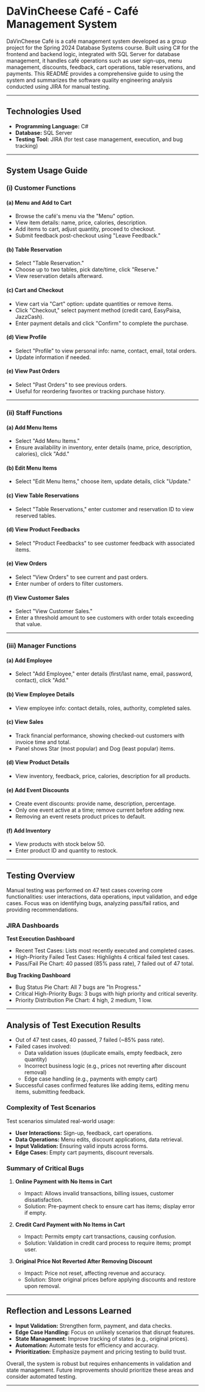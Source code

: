 # DaVinCheese Café - Café Management System

DaVinCheese Café is a café management system developed as a group project for the Spring 2024 Database Systems course. Built using C# for the frontend and backend logic, integrated with SQL Server for database management, it handles café operations such as user sign-ups, menu management, discounts, feedback, cart operations, table reservations, and payments. This README provides a comprehensive guide to using the system and summarizes the software quality engineering analysis conducted using JIRA for manual testing.

---

## Technologies Used

- **Programming Language:** C#
- **Database:** SQL Server
- **Testing Tool:** JIRA (for test case management, execution, and bug tracking)

---

## System Usage Guide

### (i) Customer Functions

#### (a) Menu and Add to Cart
- Browse the café's menu via the "Menu" option.
- View item details: name, price, calories, description.
- Add items to cart, adjust quantity, proceed to checkout.
- Submit feedback post-checkout using "Leave Feedback."

#### (b) Table Reservation
- Select "Table Reservation."
- Choose up to two tables, pick date/time, click "Reserve."
- View reservation details afterward.

#### (c) Cart and Checkout
- View cart via "Cart" option: update quantities or remove items.
- Click "Checkout," select payment method (credit card, EasyPaisa, JazzCash).
- Enter payment details and click "Confirm" to complete the purchase.

#### (d) View Profile
- Select "Profile" to view personal info: name, contact, email, total orders.
- Update information if needed.

#### (e) View Past Orders
- Select "Past Orders" to see previous orders.
- Useful for reordering favorites or tracking purchase history.

---

### (ii) Staff Functions

#### (a) Add Menu Items
- Select "Add Menu Items."
- Ensure availability in inventory, enter details (name, price, description, calories), click "Add."

#### (b) Edit Menu Items
- Select "Edit Menu Items," choose item, update details, click "Update."

#### (c) View Table Reservations
- Select "Table Reservations," enter customer and reservation ID to view reserved tables.

#### (d) View Product Feedbacks
- Select "Product Feedbacks" to see customer feedback with associated items.

#### (e) View Orders
- Select "View Orders" to see current and past orders.
- Enter number of orders to filter customers.

#### (f) View Customer Sales
- Select "View Customer Sales."
- Enter a threshold amount to see customers with order totals exceeding that value.

---

### (iii) Manager Functions

#### (a) Add Employee
- Select "Add Employee," enter details (first/last name, email, password, contact), click "Add."

#### (b) View Employee Details
- View employee info: contact details, roles, authority, completed sales.

#### (c) View Sales
- Track financial performance, showing checked-out customers with invoice time and total.
- Panel shows Star (most popular) and Dog (least popular) items.

#### (d) View Product Details
- View inventory, feedback, price, calories, description for all products.

#### (e) Add Event Discounts
- Create event discounts: provide name, description, percentage.
- Only one event active at a time; remove current before adding new.
- Removing an event resets product prices to default.

#### (f) Add Inventory
- View products with stock below 50.
- Enter product ID and quantity to restock.

---

## Testing Overview

Manual testing was performed on 47 test cases covering core functionalities: user interactions, data operations, input validation, and edge cases. Focus was on identifying bugs, analyzing pass/fail ratios, and providing recommendations.

### JIRA Dashboards

**Test Execution Dashboard**
- Recent Test Cases: Lists most recently executed and completed cases.
- High-Priority Failed Test Cases: Highlights 4 critical failed test cases.
- Pass/Fail Pie Chart: 40 passed (85% pass rate), 7 failed out of 47 total.

**Bug Tracking Dashboard**
- Bug Status Pie Chart: All 7 bugs are "In Progress."
- Critical High-Priority Bugs: 3 bugs with high priority and critical severity.
- Priority Distribution Pie Chart: 4 high, 2 medium, 1 low.

---

## Analysis of Test Execution Results

- Out of 47 test cases, 40 passed, 7 failed (~85% pass rate).
- Failed cases involved:
  - Data validation issues (duplicate emails, empty feedback, zero quantity)
  - Incorrect business logic (e.g., prices not reverting after discount removal)
  - Edge case handling (e.g., payments with empty cart)
- Successful cases confirmed features like adding items, editing menu items, submitting feedback.

### Complexity of Test Scenarios

Test scenarios simulated real-world usage:

- **User Interactions:** Sign-up, feedback, cart operations.
- **Data Operations:** Menu edits, discount applications, data retrieval.
- **Input Validation:** Ensuring valid inputs across forms.
- **Edge Cases:** Empty cart payments, discount reversals.

### Summary of Critical Bugs

1. **Online Payment with No Items in Cart**
   - Impact: Allows invalid transactions, billing issues, customer dissatisfaction.
   - Solution: Pre-payment check to ensure cart has items; display error if empty.

2. **Credit Card Payment with No Items in Cart**
   - Impact: Permits empty cart transactions, causing confusion.
   - Solution: Validation in credit card process to require items; prompt user.

3. **Original Price Not Reverted After Removing Discount**
   - Impact: Price not reset, affecting revenue and accuracy.
   - Solution: Store original prices before applying discounts and restore upon removal.

---

## Reflection and Lessons Learned

- **Input Validation:** Strengthen form, payment, and data checks.
- **Edge Case Handling:** Focus on unlikely scenarios that disrupt features.
- **State Management:** Improve tracking of states (e.g., original prices).
- **Automation:** Automate tests for efficiency and accuracy.
- **Prioritization:** Emphasize payment and pricing testing to build trust.

Overall, the system is robust but requires enhancements in validation and state management. Future improvements should prioritize these areas and consider automated testing.

---
